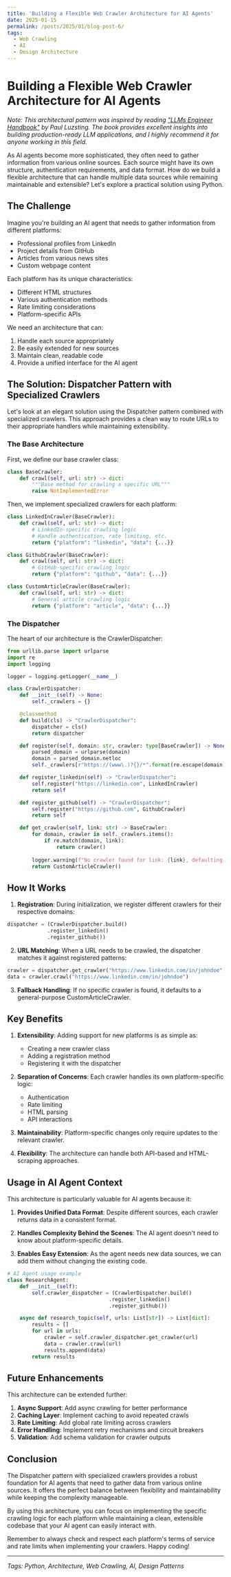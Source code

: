 ```yaml
---
title: 'Building a Flexible Web Crawler Architecture for AI Agents'
date: 2025-01-15
permalink: /posts/2025/01/blog-post-6/
tags:
  - Web Crawling
  - AI
  - Design Architecture
---
```


# Building a Flexible Web Crawler Architecture for AI Agents

*Note: This architectural pattern was inspired by reading ["LLMs Engineer Handbook"](https://www.amazon.com/LLM-Engineers-Handbook-engineering-production/dp/1836200072) by Paul Luzsting. The book provides excellent insights into building production-ready LLM applications, and I highly recommend it for anyone working in this field.*

As AI agents become more sophisticated, they often need to gather information from various online sources. Each source might have its own structure, authentication requirements, and data format. How do we build a flexible architecture that can handle multiple data sources while remaining maintainable and extensible? Let's explore a practical solution using Python.

## The Challenge

Imagine you're building an AI agent that needs to gather information from different platforms:
- Professional profiles from LinkedIn
- Project details from GitHub
- Articles from various news sites
- Custom webpage content

Each platform has its unique characteristics:
- Different HTML structures
- Various authentication methods
- Rate limiting considerations
- Platform-specific APIs

We need an architecture that can:
1. Handle each source appropriately
2. Be easily extended for new sources
3. Maintain clean, readable code
4. Provide a unified interface for the AI agent

## The Solution: Dispatcher Pattern with Specialized Crawlers

Let's look at an elegant solution using the Dispatcher pattern combined with specialized crawlers. This approach provides a clean way to route URLs to their appropriate handlers while maintaining extensibility.

### The Base Architecture

First, we define our base crawler class:

```python
class BaseCrawler:
    def crawl(self, url: str) -> dict:
        """Base method for crawling a specific URL"""
        raise NotImplementedError
```

Then, we implement specialized crawlers for each platform:

```python
class LinkedInCrawler(BaseCrawler):
    def crawl(self, url: str) -> dict:
        # LinkedIn-specific crawling logic
        # Handle authentication, rate limiting, etc.
        return {"platform": "linkedin", "data": {...}}

class GithubCrawler(BaseCrawler):
    def crawl(self, url: str) -> dict:
        # GitHub-specific crawling logic
        return {"platform": "github", "data": {...}}

class CustomArticleCrawler(BaseCrawler):
    def crawl(self, url: str) -> dict:
        # General article crawling logic
        return {"platform": "article", "data": {...}}
```

### The Dispatcher

The heart of our architecture is the CrawlerDispatcher:

```python
from urllib.parse import urlparse
import re
import logging

logger = logging.getLogger(__name__)

class CrawlerDispatcher:
    def __init__(self) -> None:
        self._crawlers = {}

    @classmethod
    def build(cls) -> "CrawlerDispatcher":
        dispatcher = cls()
        return dispatcher

    def register(self, domain: str, crawler: type[BaseCrawler]) -> None:
        parsed_domain = urlparse(domain)
        domain = parsed_domain.netloc
        self._crawlers[r"https://(www\.)?{}/*".format(re.escape(domain))] = crawler

    def register_linkedin(self) -> "CrawlerDispatcher":
        self.register("https://linkedin.com", LinkedInCrawler)
        return self

    def register_github(self) -> "CrawlerDispatcher":
        self.register("https://github.com", GithubCrawler)
        return self

    def get_crawler(self, link: str) -> BaseCrawler:
        for domain, crawler in self._crawlers.items():
            if re.match(domain, link):
                return crawler()
        
        logger.warning(f"No crawler found for link: {link}, defaulting to CustomArticleCrawler.")
        return CustomArticleCrawler()
```

## How It Works

1. **Registration**: During initialization, we register different crawlers for their respective domains:
```python
dispatcher = (CrawlerDispatcher.build()
             .register_linkedin()
             .register_github())
```

2. **URL Matching**: When a URL needs to be crawled, the dispatcher matches it against registered patterns:
```python
crawler = dispatcher.get_crawler("https://www.linkedin.com/in/johndoe")
data = crawler.crawl("https://www.linkedin.com/in/johndoe")
```

3. **Fallback Handling**: If no specific crawler is found, it defaults to a general-purpose CustomArticleCrawler.

## Key Benefits

1. **Extensibility**: Adding support for new platforms is as simple as:
   - Creating a new crawler class
   - Adding a registration method
   - Registering it with the dispatcher

2. **Separation of Concerns**: Each crawler handles its own platform-specific logic:
   - Authentication
   - Rate limiting
   - HTML parsing
   - API interactions

3. **Maintainability**: Platform-specific changes only require updates to the relevant crawler.

4. **Flexibility**: The architecture can handle both API-based and HTML-scraping approaches.

## Usage in AI Agent Context

This architecture is particularly valuable for AI agents because it:

1. **Provides Unified Data Format**: Despite different sources, each crawler returns data in a consistent format.

2. **Handles Complexity Behind the Scenes**: The AI agent doesn't need to know about platform-specific details.

3. **Enables Easy Extension**: As the agent needs new data sources, we can add them without changing the existing code.

```python
# AI Agent usage example
class ResearchAgent:
    def __init__(self):
        self.crawler_dispatcher = (CrawlerDispatcher.build()
                                 .register_linkedin()
                                 .register_github())

    async def research_topic(self, urls: List[str]) -> List[dict]:
        results = []
        for url in urls:
            crawler = self.crawler_dispatcher.get_crawler(url)
            data = crawler.crawl(url)
            results.append(data)
        return results
```

## Future Enhancements

This architecture can be extended further:

1. **Async Support**: Add async crawling for better performance
2. **Caching Layer**: Implement caching to avoid repeated crawls
3. **Rate Limiting**: Add global rate limiting across crawlers
4. **Error Handling**: Implement retry mechanisms and circuit breakers
5. **Validation**: Add schema validation for crawler outputs

## Conclusion

The Dispatcher pattern with specialized crawlers provides a robust foundation for AI agents that need to gather data from various online sources. It offers the perfect balance between flexibility and maintainability while keeping the complexity manageable.

By using this architecture, you can focus on implementing the specific crawling logic for each platform while maintaining a clean, extensible codebase that your AI agent can easily interact with.

Remember to always check and respect each platform's terms of service and rate limits when implementing your crawlers. Happy coding!

---
*Tags: Python, Architecture, Web Crawling, AI, Design Patterns*